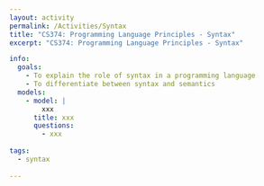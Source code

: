 ```yaml
---
layout: activity
permalink: /Activities/Syntax
title: "CS374: Programming Language Principles - Syntax"
excerpt: "CS374: Programming Language Principles - Syntax"

info: 
  goals: 
    - To explain the role of syntax in a programming language
    - To differentiate between syntax and semantics
  models:
    - model: |
        xxx
      title: xxx
      questions:
        - xxx
      
tags:
  - syntax
  
---
```


